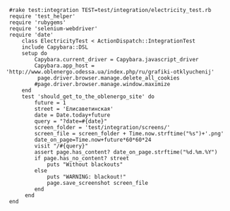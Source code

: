      #rake test:integration TEST=test/integration/electricity_test.rb
     require 'test_helper'
     require 'rubygems'
     require 'selenium-webdriver'
     require 'date'
         class ElectricityTest < ActionDispatch::IntegrationTest
         include Capybara::DSL
         setup do
             Capybara.current_driver = Capybara.javascript_driver
             Capybara.app_host = 'http://www.oblenergo.odessa.ua/index.php/ru/grafiki-otklyuchenij'
              page.driver.browser.manage.delete_all_cookies
             #page.driver.browser.manage.window.maximize
         end
         test 'should_get_to_the_oblenergo_site' do
             future = 1
             street = 'Елисаветинская'
             date = Date.today+future 
             query = "?date=#{date}"
             screen_folder = 'test/integration/screens/'
             screen_file = screen_folder + Time.now.strftime("%s")+'.png'
             date_on_page=Time.now+future*60*60*24
             visit "/#{query}"
             assert page.has_content? date_on_page.strftime("%d.%m.%Y")
             if page.has_no_content? street   
                 puts "Without blackouts"  
             else
                 puts "WARNING: blackout!"  
                 page.save_screenshot screen_file
             end  		
          end 
     end
